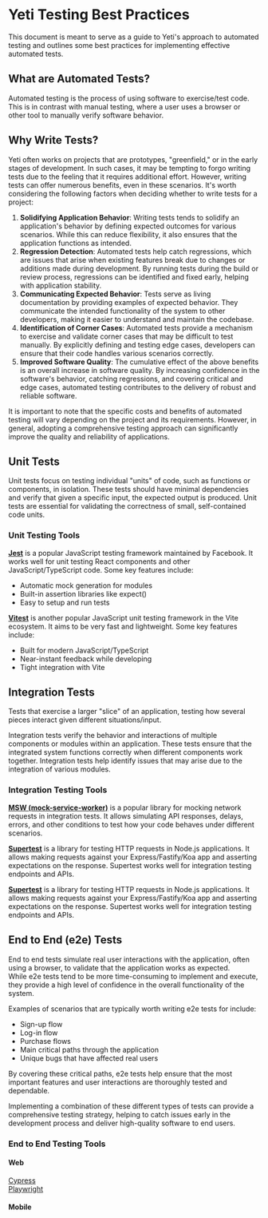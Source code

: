 # Yeti Testing Best Practices

This document is meant to serve as a guide to Yeti's approach to automated testing and outlines some best practices for implementing effective automated tests.

## What are Automated Tests?

Automated testing is the process of using software to exercise/test code. This is in contrast with manual testing, where a user uses a browser or other tool to manually verify software behavior.

## Why Write Tests?

Yeti often works on projects that are prototypes, "greenfield," or in the early stages of development. In such cases, it may be tempting to forgo writing tests due to the feeling that it requires additional effort. However, writing tests can offer numerous benefits, even in these scenarios. It's worth considering the following factors when deciding whether to write tests for a project:

1. **Solidifying Application Behavior**: Writing tests tends to solidify an application's behavior by defining expected outcomes for various scenarios. While this can reduce flexibility, it also ensures that the application functions as intended.
2. **Regression Detection**: Automated tests help catch regressions, which are issues that arise when existing features break due to changes or additions made during development. By running tests during the build or review process, regressions can be identified and fixed early, helping with application stability.
3. **Communicating Expected Behavior**: Tests serve as living documentation by providing examples of expected behavior. They communicate the intended functionality of the system to other developers, making it easier to understand and maintain the codebase.
4. **Identification of Corner Cases**: Automated tests provide a mechanism to exercise and validate corner cases that may be difficult to test manually. By explicitly defining and testing edge cases, developers can ensure that their code handles various scenarios correctly.
5. **Improved Software Quality**: The cumulative effect of the above benefits is an overall increase in software quality. By increasing confidence in the software's behavior, catching regressions, and covering critical and edge cases, automated testing contributes to the delivery of robust and reliable software.

It is important to note that the specific costs and benefits of automated testing will vary depending on the project and its requirements. However, in general, adopting a comprehensive testing approach can significantly improve the quality and reliability of applications.

## Unit Tests

Unit tests focus on testing individual "units" of code, such as functions or components, in isolation. These tests should have minimal dependencies and verify that given a specific input, the expected output is produced. Unit tests are essential for validating the correctness of small, self-contained code units.

### Unit Testing Tools

**[Jest](https://jestjs.io/)** is a popular JavaScript testing framework maintained by Facebook. It works well for unit testing React components and other JavaScript/TypeScript code. Some key features include:

- Automatic mock generation for modules
- Built-in assertion libraries like expect()
- Easy to setup and run tests

**[Vitest](https://vitest.dev/)** is another popular JavaScript unit testing framework in the Vite ecosystem. It aims to be very fast and lightweight. Some key features include:

- Built for modern JavaScript/TypeScript
- Near-instant feedback while developing
- Tight integration with Vite

## Integration Tests

Tests that exercise a larger "slice" of an application, testing how several pieces interact given different situations/input.

Integration tests verify the behavior and interactions of multiple components or modules within an application. These tests ensure that the integrated system functions correctly when different components work together. Integration tests help identify issues that may arise due to the integration of various modules.

### Integration Testing Tools

**[MSW (mock-service-worker)](https://mswjs.io/)** is a popular library for mocking network requests in integration tests. It allows simulating API responses, delays, errors, and other conditions to test how your code behaves under different scenarios.

**[Supertest](https://github.com/ladjs/supertest)** is a library for testing HTTP requests in Node.js applications. It allows making requests against your Express/Fastify/Koa app and asserting expectations on the response. Supertest works well for integration testing endpoints and APIs.

**[Supertest](https://github.com/ladjs/supertest)** is a library for testing HTTP requests in Node.js applications. It allows making requests against your Express/Fastify/Koa app and asserting expectations on the response. Supertest works well for integration testing endpoints and APIs.

## End to End (e2e) Tests

End to end tests simulate real user interactions with the application, often using a browser, to validate that the application works as expected.  
While e2e tests tend to be more time-consuming to implement and execute, they provide a high level of confidence in the overall functionality of the system.

Examples of scenarios that are typically worth writing e2e tests for include:

- Sign-up flow
- Log-in flow
- Purchase flows
- Main critical paths through the application
- Unique bugs that have affected real users

By covering these critical paths, e2e tests help ensure that the most important features and user interactions are thoroughly tested and dependable.

Implementing a combination of these different types of tests can provide a comprehensive testing strategy, helping to catch issues early in the development process and deliver high-quality software to end users.

### End to End Testing Tools

#### Web

[Cypress](https://docs.cypress.io/guides/overview/why-cypress)  
[Playwright](https://playwright.dev/)

#### Mobile
